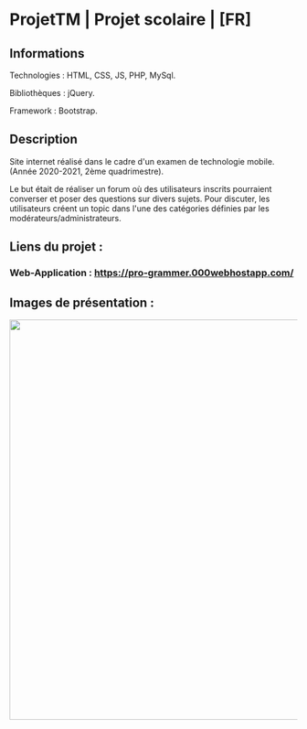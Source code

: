 # ProjetTM | Projet scolaire | [FR]

## Informations

Technologies : HTML, CSS, JS, PHP, MySql.

Bibliothèques : jQuery.

Framework : Bootstrap.

## Description

Site internet réalisé dans le cadre d'un examen de technologie mobile. (Année 2020-2021, 2ème quadrimestre).

Le but était de réaliser un forum où des utilisateurs inscrits pourraient converser et poser des questions sur divers sujets.
Pour discuter, les utilisateurs créent un topic dans l'une des catégories définies par les modérateurs/administrateurs.

## Liens du projet :

### Web-Application : https://pro-grammer.000webhostapp.com/

## Images de présentation :



<div>
<img align=top src="https://github.com/damien-auversack/ProjetTM/blob/master/presentation_pictures/picture_01.jpg" width="700px"></div>
